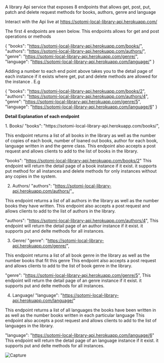 # <title>Local-Library-Api-Service</title>
A library Api service that exposes 8 endpoints that allows get, post, put, patch and delete request methods for books, authors, genre and language

Interact with the Api live at https://sotomi-local-library-api.herokuapp.com/

The first 4 endpoints are seen below. This endpoints allows for get and post operations or methods

{
    "books": "https://sotomi-local-library-api.herokuapp.com/books/",
    "authors": "https://sotomi-local-library-api.herokuapp.com/authors/",
    "genre": "https://sotomi-local-library-api.herokuapp.com/genre/",
    "language": "https://sotomi-local-library-api.herokuapp.com/language/"
}

Adding a number to each end point above takes you to the detail page of each instance if it exists where get, put and delete methods are allowed for the instance . E.g 

{
    "books": "https://sotomi-local-library-api.herokuapp.com/books/2",
    "authors": "https://sotomi-local-library-api.herokuapp.com/authors/4",
    "genre": "https://sotomi-local-library-api.herokuapp.com/genre/5",
    "language": "https://sotomi-local-library-api.herokuapp.com/language/6"
}

<p><strong>Detail Explanation of each endpoint </strong></p>
1. Books/
"books": "https://sotomi-local-library-api.herokuapp.com/books/",

This endpoint returns a list of all books in the library as well as the number of copies of each book, number of loaned out books, author for each book, language written in and the genre class.
This endpoint also accepts a post request and allows clients to add to the list of books in the library.

"books": "https://sotomi-local-library-api.herokuapp.com/books/2"
This endpoint will return the detail page of a book instance if it exist. it supports put method for all instances and delete methods for only instances without any copies in the system.

2. Authors/
"authors": "https://sotomi-local-library-api.herokuapp.com/authors/",,

This endpoint returns a list of all authors in the library as well as the number books they have written.
This endpoint also accepts a post request and allows clients to add to the list of authors in the library.

"authors": "https://sotomi-local-library-api.herokuapp.com/authors/4",
This endpoint will return the detail page of an author instance  if it exist. it supports put and delte methods for all instances.

3. Genre/
 "genre": "https://sotomi-local-library-api.herokuapp.com/genre/",

This endpoint returns a list of all book genre in the library as well as the number books that fit this genre 
This endpoint also accepts a post request and allows clients to add to the list of book genre in the library.

 "genre": "https://sotomi-local-library-api.herokuapp.com/genre/5",
This endpoint will return the detail page of an genre instance  if it exist. it supports put and delte methods for all instances.

4. Language/
   "language": "https://sotomi-local-library-api.herokuapp.com/language/"

This endpoint returns a list of all languages the books have been written in as well as the number books written in each particular language
This endpoint also accepts a post request and allows clients to add to the list of languages in the library.

"language": "https://sotomi-local-library-api.herokuapp.com/language/6"
This endpoint will return the detail page of an language instance  if it exist. it supports put and delte methods for all instances.


![Capture](https://user-images.githubusercontent.com/67606934/183746291-333a2a57-b4ff-482a-a6b2-0a7a9f6516e6.PNG)

